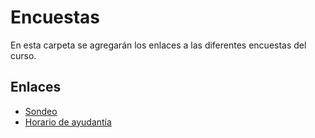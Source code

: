 # Encuestas

En esta carpeta se agregarán los enlaces a las diferentes encuestas del curso.

## Enlaces

* [Sondeo]
* [Horario de ayudantía]

[Sondeo]: https://goo.gl/forms/se7wWfqAxzubaHFi2
[Horario de ayudantía]: https://goo.gl/forms/DopykaoOECPJwA6H2

